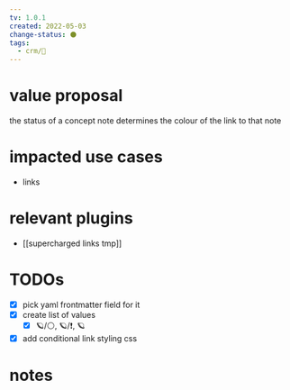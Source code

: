 ```yaml
---
tv: 1.0.1
created: 2022-05-03
change-status: ⚫
tags:
  - crm/🌱
---
```

 
# value proposal
the status of a concept note determines the colour of the link to that note

# impacted use cases
- links

# relevant plugins
- [[supercharged links tmp]]

# TODOs
- [x] pick yaml frontmatter field for it
- [x] create list of values
	- [x] 🪐/⚪, 🪐/❗, 🪐 
- [x] add conditional link styling css

# notes


